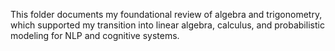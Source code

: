 This folder documents my foundational review of algebra and trigonometry, which supported my transition into linear algebra, calculus, and probabilistic modeling for NLP and cognitive systems.